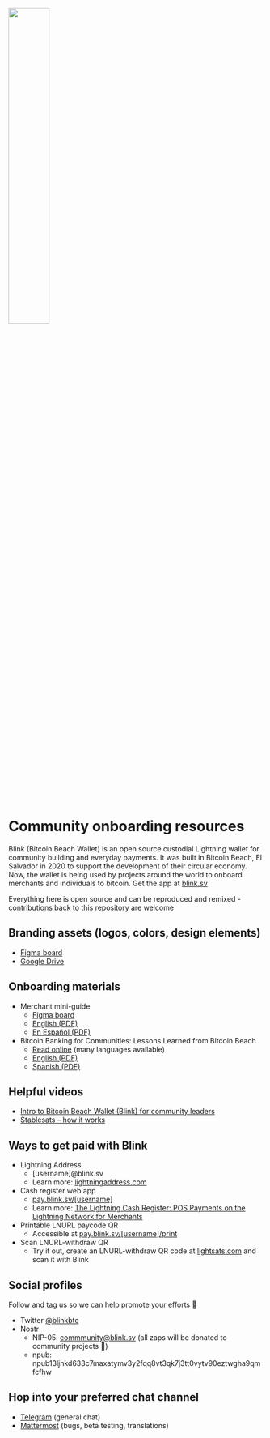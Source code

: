 <br/>
<img src="https://user-images.githubusercontent.com/17384787/229608614-f874e4ea-1359-46e5-95fb-81f1942db93f.png" width="40%">



# Community onboarding resources
Blink (Bitcoin Beach Wallet) is an open source custodial Lightning wallet for community building and everyday payments. It was built in Bitcoin Beach, El Salvador in 2020 to support the development of their circular economy. Now, the wallet is being used by projects around the world to onboard merchants and individuals to bitcoin. Get the app at [blink.sv](https://blink.sv/)

Everything here is open source and can be reproduced and remixed - contributions back to this repository are welcome

## Branding assets (logos, colors, design elements)
   - [Figma board](https://www.figma.com/file/eLxNsk3Sq18ffU3dFV2LXo/Blink-Brand-Assets?node-id=232%3A6&t=dMNubzDsN6LOgOUW-1)
   - [Google Drive](https://drive.google.com/drive/folders/1LErq5DPTLt1pOhB3Yzo2VCSqLdYNj6Ri?usp=sharing)

## Onboarding materials 
   - Merchant mini-guide 
       - [Figma board](https://www.figma.com/file/eLxNsk3Sq18ffU3dFV2LXo/Blink-Brand-Assets?node-id=125%3A4058&t=dMNubzDsN6LOgOUW-1) 
       - [English (PDF)](https://github.com/GaloyMoney/blinkbtc/files/11134874/blink-merchant-one-pager-EN-A5-size.pdf)
       - [En Español (PDF)](https://github.com/GaloyMoney/blinkbtc/files/11134876/blink-merchant-one-pager-ES-A5-size.pdf) 
   - Bitcoin Banking for Communities: Lessons Learned from Bitcoin Beach 
       - [Read online](https://galoy.io/bitcoin-banking-for-communities-lessons-learned-from-el-zonte/) (many languages available)
       - [English (PDF)](https://github.com/GaloyMoney/blinkbtc/files/11134928/Galoy.Single.Pages.pdf)
       - [Spanish (PDF)](https://github.com/GaloyMoney/blinkbtc/files/11134984/Galoy_brochure_A4_ES_v06.pdf)

## Helpful videos
   - [Intro to Bitcoin Beach Wallet (Blink) for community leaders](https://www.youtube.com/watch?v=t1kFy3tX1kQ)
   - [Stablesats – how it works](https://www.youtube.com/watch?v=FGO4dbwMYwg) 

## Ways to get paid with Blink
   - Lightning Address
       - [username]@blink.sv
       - Learn more: [lightningaddress.com](https://lightningaddress.com/)
   - Cash register web app 
       - [pay.blink.sv/[username]](https://pay.blink.sv/community)
       - Learn more: [The Lightning Cash Register: POS Payments on the Lightning Network for Merchants](https://galoy.io/lightning-cash-register-pos-payments-on-bitcoins-lightning-network/)
   - Printable LNURL paycode QR
       - Accessible at [pay.blink.sv/[username]/print](https://pay.blink.sv/community/print)
   - Scan LNURL-withdraw QR
       - Try it out, create an LNURL-withdraw QR code at [lightsats.com](https://lightsats.com/) and scan it with Blink

## Social profiles
Follow and tag us so we can help promote your efforts 🤙
   - Twitter [@blinkbtc](https://twitter.com/blinkbtc)
   - Nostr 
       - NIP-05: [commmunity@blink.sv](https://snort.social/community@blink.sv) (all zaps will be donated to community projects 🙏)
       - npub: npub13ljnkd633c7maxatymv3y2fqq8vt3qk7j3tt0vytv90eztwgha9qmfcfhw

## Hop into your preferred chat channel 
   - [Telegram](https://t.me/blinkbtc) (general chat)
   - [Mattermost](https://chat.galoy.io) (bugs, beta testing, translations)
